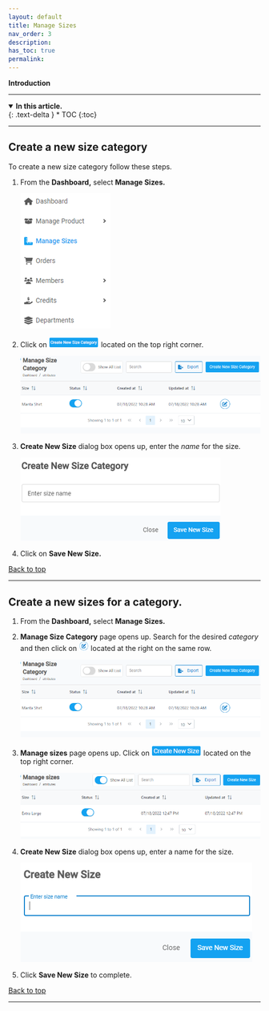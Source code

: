 ```yaml
---
layout: default
title: Manage Sizes
nav_order: 3
description:
has_toc: true
permalink:
---
```


<b> Introduction </b>

---

<details open markdown="block">
  <summary>
    <b>In this article.</b>
  </summary>
  {: .text-delta }
* TOC
{:toc}
</details>

---

## Create a new size category

To create a new size category follow these steps.

1. From the **Dashboard,** select **Manage Sizes.**

   ![managesize_dashboard](../../images/managesizes/ms_dash.png)

2. Click on ![create_new_size_category](../../images/buttons/cnewsizecat.png) located on the top right corner.

   ![managesize_page](../../images/managesizes/ms_page.png)

3. **Create New Size** dialog box opens up, enter the _name_ for the size.

   ![create_new_size](../../images/managesizes/newsizecat_dialog.png)

4. Click on **Save New Size.**

<a href="#top" id="back-to-top">Back to top</a>

---

## Create a new sizes for a category.

1. From the **Dashboard,** select **Manage Sizes.**
2. **Manage Size Category** page opens up. Search for the desired _*category*_ and then click on ![edit_button](../../images/buttons/edit.png) located at the right on the same row.

   ![size_category_page](../../images/managesizes/ms_page.png)

3. **Manage sizes** page opens up. Click on ![create_new_size](../../images/buttons/cnewsize.png) located on the top right corner.

   ![size_category_page](../../images/managesizes/newsize_page.png)

4. **Create New Size** dialog box opens up, enter a name for the size.

   ![create_new_size_dialog](../../images/managesizes/newsize_dialog.png)

5. Click **Save New Size** to complete.

<a href="#top" id="back-to-top">Back to top</a>

---
